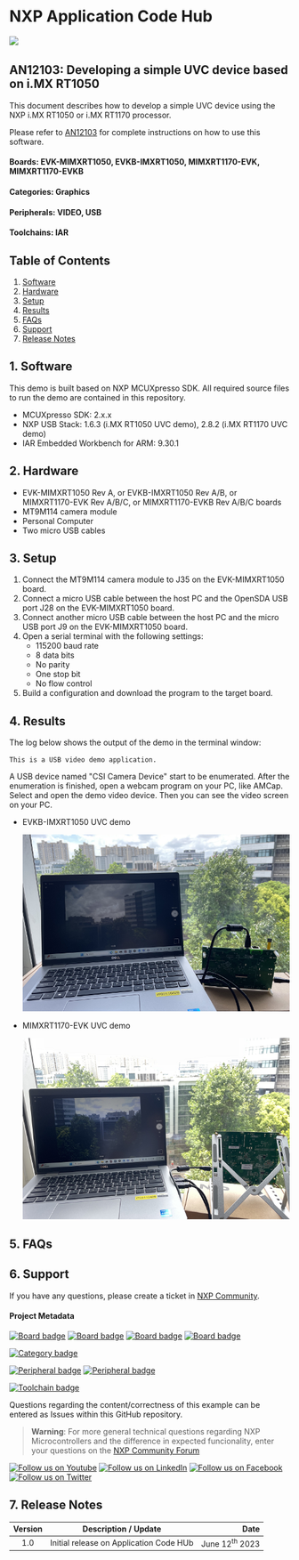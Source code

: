# NXP Application Code Hub
[<img src="https://mcuxpresso.nxp.com/static/icon/nxp-logo-color.svg" width="100"/>](https://www.nxp.com)

## AN12103: Developing a simple UVC device based on i.MX RT1050
This document describes how to develop a simple UVC device using the NXP i.MX RT1050 or i.MX RT1170 processor.

Please refer to [AN12103](https://www.nxp.com/docs/en/application-note/AN12103.pdf) for complete instructions on how to use this software. 

#### Boards: EVK-MIMXRT1050, EVKB-IMXRT1050, MIMXRT1170-EVK, MIMXRT1170-EVKB
#### Categories: Graphics
#### Peripherals: VIDEO, USB
#### Toolchains: IAR

## Table of Contents
1. [Software](#step1)
2. [Hardware](#step2)
3. [Setup](#step3)
4. [Results](#step4)
5. [FAQs](#step5) 
6. [Support](#step6)
7. [Release Notes](#step7)

## 1. Software<a name="step1"></a>
This demo is built based on NXP MCUXpresso SDK. All required source files to run the demo are contained in this repository.
- MCUXpresso SDK: 2.x.x
- NXP USB Stack: 1.6.3 (i.MX RT1050 UVC demo), 2.8.2 (i.MX RT1170 UVC demo)
- IAR Embedded Workbench for ARM: 9.30.1

## 2. Hardware<a name="step2"></a>
- EVK-MIMXRT1050 Rev A, or EVKB-IMXRT1050 Rev A/B, or MIMXRT1170-EVK Rev A/B/C, or MIMXRT1170-EVKB Rev A/B/C boards
- MT9M114 camera module
- Personal Computer
- Two micro USB cables

## 3. Setup<a name="step3"></a>
1. Connect the MT9M114 camera module to J35 on the EVK-MIMXRT1050 board.
2. Connect a micro USB cable between the host PC and the OpenSDA USB port J28 on the EVK-MIMXRT1050 board. 
3. Connect another micro USB cable between the host PC and the micro USB port J9 on the EVK-MIMXRT1050 board. 
4. Open a serial terminal with the following settings:
    - 115200 baud rate
    - 8 data bits
    - No parity
    - One stop bit
    - No flow control
5. Build a configuration and download the program to the target board.

## 4. Results<a name="step4"></a>
The log below shows the output of the demo in the terminal window:
```
This is a USB video demo application.
```
A USB device named "CSI Camera Device" start to be enumerated. After the 
enumeration is finished, open a webcam program on your PC, like AMCap. Select
and open the demo video device. Then you can see the video screen on your PC.

- EVKB-IMXRT1050 UVC demo

  ![](images/rt1050-uvc.png)

- MIMXRT1170-EVK UVC demo

  ![](images/rt1170-uvc.png)


## 5. FAQs<a name="step5"></a>

## 6. Support<a name="step6"></a>
If you have any questions, please create a ticket in [NXP Community](https://community.nxp.com/).


#### Project Metadata
<!----- Boards ----->
[![Board badge](https://img.shields.io/badge/Board-EVK&ndash;MIMXRT1050-blue)](https://github.com/search?q=org%3Anxp-appcodehub+EVK-MIMXRT1050+in%3Areadme&type=Repositories) [![Board badge](https://img.shields.io/badge/Board-EVKB&ndash;IMXRT1050-blue)](https://github.com/search?q=org%3Anxp-appcodehub+EVKB-IMXRT1050+in%3Areadme&type=Repositories) [![Board badge](https://img.shields.io/badge/Board-MIMXRT1170&ndash;EVK-blue)](https://github.com/search?q=org%3Anxp-appcodehub+MIMXRT1170-EVK+in%3Areadme&type=Repositories) [![Board badge](https://img.shields.io/badge/Board-MIMXRT1170&ndash;EVKB-blue)](https://github.com/search?q=org%3Anxp-appcodehub+MIMXRT1170-EVKB+in%3Areadme&type=Repositories)

<!----- Categories ----->
[![Category badge](https://img.shields.io/badge/Category-GRAPHICS-yellowgreen)](https://github.com/search?q=org%3Anxp-appcodehub+graphics+in%3Areadme&type=Repositories)

<!----- Peripherals ----->
[![Peripheral badge](https://img.shields.io/badge/Peripheral-VIDEO-yellow)](https://github.com/search?q=org%3Anxp-appcodehub+video+in%3Areadme&type=Repositories) [![Peripheral badge](https://img.shields.io/badge/Peripheral-USB-yellow)](https://github.com/search?q=org%3Anxp-appcodehub+usb+in%3Areadme&type=Repositories)

<!----- Toolchains ----->
[![Toolchain badge](https://img.shields.io/badge/Toolchain-IAR-orange)](https://github.com/search?q=org%3Anxp-appcodehub+iar+in%3Areadme&type=Repositories)

Questions regarding the content/correctness of this example can be entered as Issues within this GitHub repository.

>**Warning**: For more general technical questions regarding NXP Microcontrollers and the difference in expected funcionality, enter your questions on the [NXP Community Forum](https://community.nxp.com/)

[![Follow us on Youtube](https://img.shields.io/badge/Youtube-Follow%20us%20on%20Youtube-red.svg)](https://www.youtube.com/@NXP_Semiconductors)
[![Follow us on LinkedIn](https://img.shields.io/badge/LinkedIn-Follow%20us%20on%20LinkedIn-blue.svg)](https://www.linkedin.com/company/nxp-semiconductors)
[![Follow us on Facebook](https://img.shields.io/badge/Facebook-Follow%20us%20on%20Facebook-blue.svg)](https://www.facebook.com/nxpsemi/)
[![Follow us on Twitter](https://img.shields.io/badge/Twitter-Follow%20us%20on%20Twitter-white.svg)](https://twitter.com/NXP)

## 7. Release Notes<a name="step7"></a>
| Version | Description / Update                           | Date                        |
|:-------:|------------------------------------------------|----------------------------:|
| 1.0     | Initial release on Application Code HUb        | June 12<sup>th</sup> 2023 |

